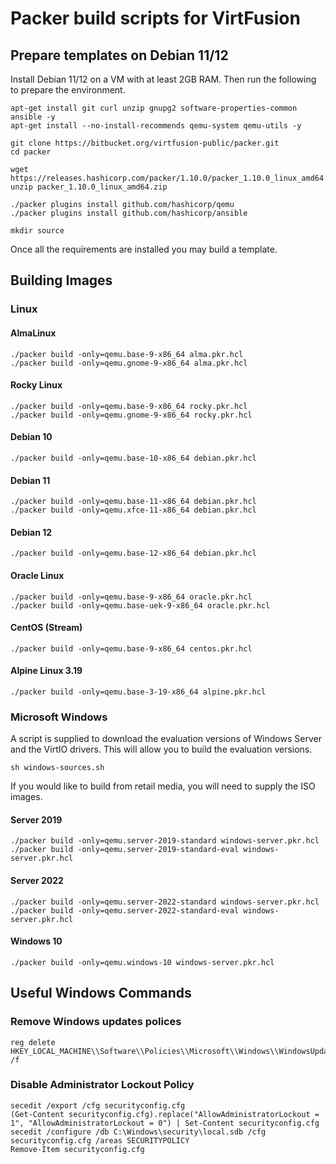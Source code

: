 # Packer build scripts for VirtFusion

## Prepare templates on Debian 11/12

Install Debian 11/12 on a VM with at least 2GB RAM. Then run the following to prepare the environment.

```shell
apt-get install git curl unzip gnupg2 software-properties-common ansible -y
apt-get install --no-install-recommends qemu-system qemu-utils -y

git clone https://bitbucket.org/virtfusion-public/packer.git
cd packer

wget https://releases.hashicorp.com/packer/1.10.0/packer_1.10.0_linux_amd64.zip
unzip packer_1.10.0_linux_amd64.zip

./packer plugins install github.com/hashicorp/qemu
./packer plugins install github.com/hashicorp/ansible

mkdir source
```

Once all the requirements are installed you may build a template.

## Building Images

### Linux
#### AlmaLinux

```shell
./packer build -only=qemu.base-9-x86_64 alma.pkr.hcl
./packer build -only=qemu.gnome-9-x86_64 alma.pkr.hcl
```

#### Rocky Linux

```shell
./packer build -only=qemu.base-9-x86_64 rocky.pkr.hcl
./packer build -only=qemu.gnome-9-x86_64 rocky.pkr.hcl
```

#### Debian 10

```shell
./packer build -only=qemu.base-10-x86_64 debian.pkr.hcl
```

#### Debian 11

```shell
./packer build -only=qemu.base-11-x86_64 debian.pkr.hcl
./packer build -only=qemu.xfce-11-x86_64 debian.pkr.hcl
```

#### Debian 12

```shell
./packer build -only=qemu.base-12-x86_64 debian.pkr.hcl
```

#### Oracle Linux

```shell
./packer build -only=qemu.base-9-x86_64 oracle.pkr.hcl
./packer build -only=qemu.base-uek-9-x86_64 oracle.pkr.hcl
```

#### CentOS (Stream)

```shell
./packer build -only=qemu.base-9-x86_64 centos.pkr.hcl
```

#### Alpine Linux 3.19

```shell
./packer build -only=qemu.base-3-19-x86_64 alpine.pkr.hcl
```

### Microsoft Windows
A script is supplied to download the evaluation versions of Windows Server and the VirtIO drivers. This will allow you to build the evaluation versions.

```shell
sh windows-sources.sh
```

If you would like to build from retail media, you will need to supply the ISO images.

#### Server 2019

```shell
./packer build -only=qemu.server-2019-standard windows-server.pkr.hcl
./packer build -only=qemu.server-2019-standard-eval windows-server.pkr.hcl
```

#### Server 2022

```shell
./packer build -only=qemu.server-2022-standard windows-server.pkr.hcl
./packer build -only=qemu.server-2022-standard-eval windows-server.pkr.hcl
```

#### Windows 10

```shell
./packer build -only=qemu.windows-10 windows-server.pkr.hcl
```

## Useful Windows Commands

### Remove Windows updates polices

```shell
reg delete HKEY_LOCAL_MACHINE\\Software\\Policies\\Microsoft\\Windows\\WindowsUpdate /f
```

### Disable Administrator Lockout Policy

```
secedit /export /cfg securityconfig.cfg
(Get-Content securityconfig.cfg).replace("AllowAdministratorLockout = 1", "AllowAdministratorLockout = 0") | Set-Content securityconfig.cfg
secedit /configure /db C:\Windows\security\local.sdb /cfg securityconfig.cfg /areas SECURITYPOLICY
Remove-Item securityconfig.cfg
```

